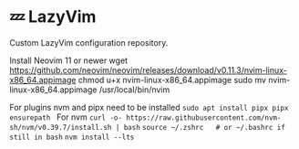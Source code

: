 # 💤 LazyVim

Custom LazyVim configuration repository.

Install Neovim 11 or newer
wget https://github.com/neovim/neovim/releases/download/v0.11.3/nvim-linux-x86_64.appimage
chmod u+x nvim-linux-x86_64.appimage
sudo mv nvim-linux-x86_64.appimage /usr/local/bin/nvim


For plugins nvm and pipx need to be installed
`sudo apt install pipx
pipx ensurepath
`
For nvm 
`curl -o- https://raw.githubusercontent.com/nvm-sh/nvm/v0.39.7/install.sh | bash`
`source ~/.zshrc   # or ~/.bashrc if still in bash`
`nvm install --lts`
